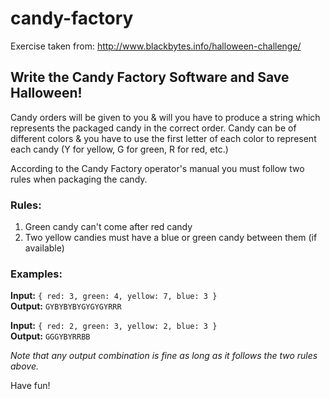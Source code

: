 # candy-factory
Exercise taken from: http://www.blackbytes.info/halloween-challenge/

## Write the Candy Factory Software and Save Halloween!

Candy orders will be given to you & will you have to produce a string which represents the packaged candy in the correct order. Candy can be of different colors & you have to use the first letter of each color to represent each candy (Y for yellow, G for green, R for red, etc.)

According to the Candy Factory operator's manual you must follow two rules when packaging the candy.  

### Rules: 
1. Green candy can't come after red candy  
2. Two yellow candies must have a blue or green candy between them (if available)  

### Examples: 
**Input:** `{ red: 3, green: 4, yellow: 7, blue: 3 }`  
**Output:** `GYBYBYBYGYGYGYRRR`  


**Input:** `{ red: 2, green: 3, yellow: 2, blue: 3 }`  
**Output:** `GGGYBYRRBB`  

_Note that any output combination is fine as long as it follows the two rules above._  

Have fun!
